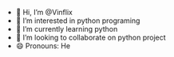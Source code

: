 - 👋 Hi, I’m @Vinflix
- 👀 I’m interested in python programing
- 🌱 I’m currently learning python
- 💞️ I’m looking to collaborate on python project
- 😄 Pronouns: He


<!---
Vinflix/Vinflix is a ✨ special ✨ repository because its `README.md` (this file) appears on your GitHub profile.
You can click the Preview link to take a look at your changes.
--->

